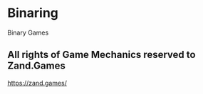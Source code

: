 # Binaring

Binary Games

## All rights of Game Mechanics reserved to Zand.Games

https://zand.games/
